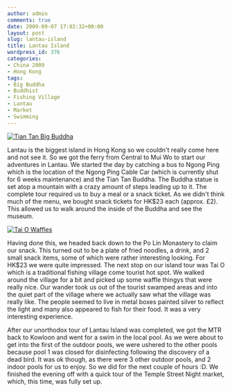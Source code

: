 ```yaml
---
author: admin
comments: true
date: 2009-09-07 17:02:32+00:00
layout: post
slug: lantau-island
title: Lantau Island
wordpress_id: 376
categories:
- China 2009
- Hong Kong
tags:
- Big Buddha
- Buddhist
- Fishing Village
- Lantau
- Market
- Swimming
---
```


[![Tian Tan Big Buddha](http://travel.perry-online.me.uk/files/2012/08/sfpgMjAwOS8yMDA5LjA4LjA1IC0gMjAwOS4wOS4xMSBUb3VyIG9mIENoaW5hLzIwMDkuMDguMzEgLSAyMDA5LjA5LjExIEhvbmcgS29uZy8qSU1HXzUwMTQuSlBHKippbWFnZSoqY2MzNmQ3ZTZiMTJjNTNhYjBiMDFjNGRiYjdmYzNhYzUamp.jpg)](http://travel.perry-online.me.uk/files/2012/08/sfpgMjAwOS8yMDA5LjA4LjA1IC0gMjAwOS4wOS4xMSBUb3VyIG9mIENoaW5hLzIwMDkuMDguMzEgLSAyMDA5LjA5LjExIEhvbmcgS29uZy8qSU1HXzUwMTQuSlBHKippbWFnZSoqY2MzNmQ3ZTZiMTJjNTNhYjBiMDFjNGRiYjdmYzNhYzUamp.jpg)


Lantau is the biggest island in Hong Kong so we couldn't really come here and not see it. So we got the ferry from Central to Mui Wo to start our adventures in Lantau. We started the day by catching a bus to Ngong Ping which is the location of the Ngong Ping Cable Car (which is currently shut for 6 weeks maintenance) and the Tian Tan Buddha. The Buddha statue is set atop a mountain with a crazy amount of steps leading up to it. The complete tour required us to buy a meal or a snack ticket. As we didn't think much of the menu, we bought snack tickets for HK$23 each (approx. £2). This allowed us to walk around the inside of the Buddha and see the museum.


[![Tai O Waffles](http://travel.perry-online.me.uk/files/2012/08/sfpgMjAwOS8yMDA5LjA4LjA1IC0gMjAwOS4wOS4xMSBUb3VyIG9mIENoaW5hLzIwMDkuMDguMzEgLSAyMDA5LjA5LjExIEhvbmcgS29uZy8qSU1HXzUwNjEuSlBHKippbWFnZSoqOTRmMDEyZmE4YzZiNjU4MWZkYmE0MjJkNDZiOTkxZDEamp.jpg)](http://travel.perry-online.me.uk/files/2012/08/sfpgMjAwOS8yMDA5LjA4LjA1IC0gMjAwOS4wOS4xMSBUb3VyIG9mIENoaW5hLzIwMDkuMDguMzEgLSAyMDA5LjA5LjExIEhvbmcgS29uZy8qSU1HXzUwNjEuSlBHKippbWFnZSoqOTRmMDEyZmE4YzZiNjU4MWZkYmE0MjJkNDZiOTkxZDEamp.jpg)


Having done this, we headed back down to the Po Lin Monastery to claim our snack. This turned out to be a plate of fried noodles, a drink, and 2 small snack items, some of which were rather interesting looking. For HK$23 we were quite impressed. The next stop on our island tour was Tai O which is a traditional fishing village come tourist hot spot. We walked around the village for a bit and picked up some waffle thingys that were really nice. Our wander took us out of the tourist swamped areas and into the quiet part of the village where we actually saw what the village was really like. The people seemed to live in metal boxes painted silver to reflect the light and many also appeared to fish for their food. It was a very interesting experience.

After our unorthodox tour of Lantau Island was completed, we got the MTR back to Kowloon and went for a swim in the local pool. As we were about to get into the first of the outdoor pools, we were ushered to the other pools because pool 1 was closed for disinfecting following the discovery of a dead bird. It was ok though, as there were 3 other outdoor pools, and 2 indoor pools for us to enjoy. So we did for the next couple of hours :D. We finished the evening off with a quick tour of the Temple Street Night market, which, this time, was fully set up.
